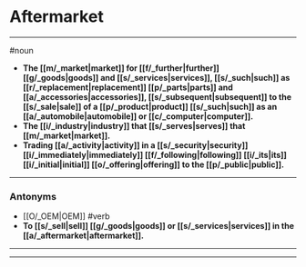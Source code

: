 # Aftermarket
---
#noun
- **The [[m/_market|market]] for [[f/_further|further]] [[g/_goods|goods]] and [[s/_services|services]], [[s/_such|such]] as [[r/_replacement|replacement]] [[p/_parts|parts]] and [[a/_accessories|accessories]], [[s/_subsequent|subsequent]] to the [[s/_sale|sale]] of a [[p/_product|product]] [[s/_such|such]] as an [[a/_automobile|automobile]] or [[c/_computer|computer]].**
- **The [[i/_industry|industry]] that [[s/_serves|serves]] that [[m/_market|market]].**
- **Trading [[a/_activity|activity]] in a [[s/_security|security]] [[i/_immediately|immediately]] [[f/_following|following]] [[i/_its|its]] [[i/_initial|initial]] [[o/_offering|offering]] to the [[p/_public|public]].**
---
### Antonyms
- [[O/_OEM|OEM]]
#verb
- **To [[s/_sell|sell]] [[g/_goods|goods]] or [[s/_services|services]] in the [[a/_aftermarket|aftermarket]].**
---
---
